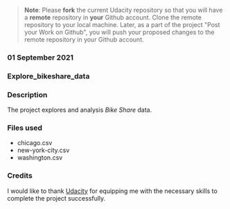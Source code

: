>**Note**: Please **fork** the current Udacity repository so that you will have a **remote** repository in **your** Github account. Clone the remote repository to your local machine. Later, as a part of the project "Post your Work on Github", you will push your proposed changes to the remote repository in your Github account.

### 01 September 2021


### Explore_bikeshare_data


### Description
The project explores and analysis _Bike Share_ data.

### Files used
* chicago.csv
* new-york-city.csv
* washington.csv

### Credits
I would like to thank [Udacity](www.udacity.com) for equipping me with the necessary skills to complete the project successfully.
